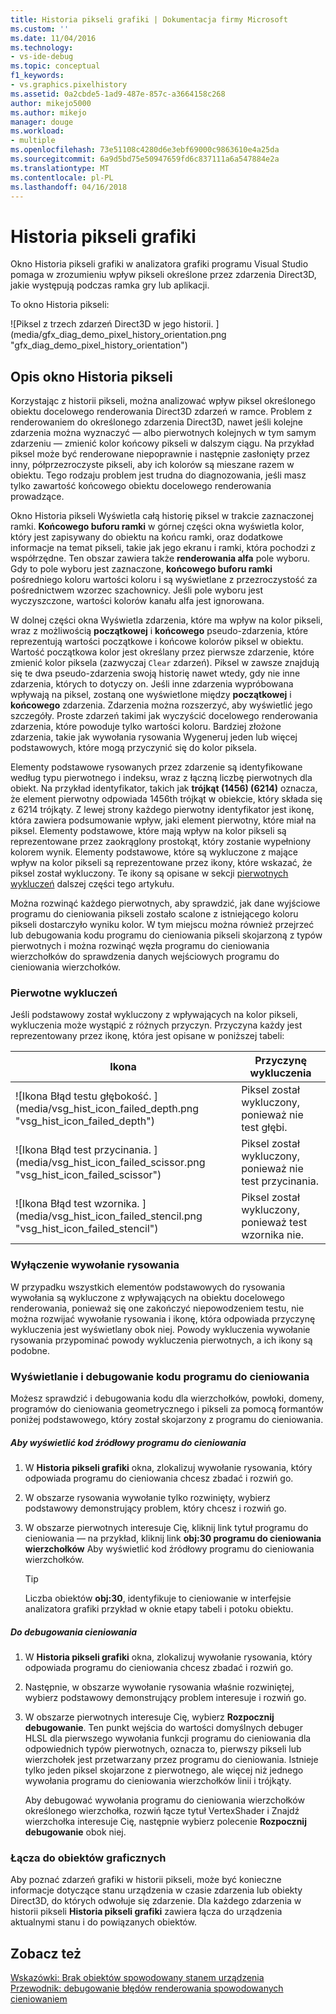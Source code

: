 ```yaml
---
title: Historia pikseli grafiki | Dokumentacja firmy Microsoft
ms.custom: ''
ms.date: 11/04/2016
ms.technology:
- vs-ide-debug
ms.topic: conceptual
f1_keywords:
- vs.graphics.pixelhistory
ms.assetid: 0a2cbde5-1ad9-487e-857c-a3664158c268
author: mikejo5000
ms.author: mikejo
manager: douge
ms.workload:
- multiple
ms.openlocfilehash: 73e51108c4280d6e3ebf69000c9863610e4a25da
ms.sourcegitcommit: 6a9d5bd75e50947659fd6c837111a6a547884e2a
ms.translationtype: MT
ms.contentlocale: pl-PL
ms.lasthandoff: 04/16/2018
---
```

# <a name="graphics-pixel-history"></a>Historia pikseli grafiki
Okno Historia pikseli grafiki w analizatora grafiki programu Visual Studio pomaga w zrozumieniu wpływ pikseli określone przez zdarzenia Direct3D, jakie występują podczas ramka gry lub aplikacji.  
  
 To okno Historia pikseli:  
  
 ![Piksel z trzech zdarzeń Direct3D w jego historii. ] (media/gfx_diag_demo_pixel_history_orientation.png "gfx_diag_demo_pixel_history_orientation")  
  
## <a name="understanding-the-pixel-history-window"></a>Opis okno Historia pikseli  
 Korzystając z historii pikseli, można analizować wpływ piksel określonego obiektu docelowego renderowania Direct3D zdarzeń w ramce. Problem z renderowaniem do określonego zdarzenia Direct3D, nawet jeśli kolejne zdarzenia można wyznaczyć — albo pierwotnych kolejnych w tym samym zdarzeniu — zmienić kolor końcowy pikseli w dalszym ciągu. Na przykład piksel może być renderowane niepoprawnie i następnie zasłonięty przez inny, półprzezroczyste pikseli, aby ich kolorów są mieszane razem w obiektu. Tego rodzaju problem jest trudna do diagnozowania, jeśli masz tylko zawartość końcowego obiektu docelowego renderowania prowadzące.  
  
 Okno Historia pikseli Wyświetla całą historię piksel w trakcie zaznaczonej ramki. **Końcowego buforu ramki** w górnej części okna wyświetla kolor, który jest zapisywany do obiektu na końcu ramki, oraz dodatkowe informacje na temat pikseli, takie jak jego ekranu i ramki, która pochodzi z współrzędne. Ten obszar zawiera także **renderowania alfa** pole wyboru. Gdy to pole wyboru jest zaznaczone, **końcowego buforu ramki** pośredniego koloru wartości koloru i są wyświetlane z przezroczystość za pośrednictwem wzorzec szachownicy. Jeśli pole wyboru jest wyczyszczone, wartości kolorów kanału alfa jest ignorowana.  
  
 W dolnej części okna Wyświetla zdarzenia, które ma wpływ na kolor pikseli, wraz z możliwością **początkowej** i **końcowego** pseudo-zdarzenia, które reprezentują wartości początkowe i końcowe kolorów piksel w obiektu. Wartość początkowa kolor jest określany przez pierwsze zdarzenie, które zmienić kolor piksela (zazwyczaj `Clear` zdarzeń). Piksel w zawsze znajdują się te dwa pseudo-zdarzenia swoją historię nawet wtedy, gdy nie inne zdarzenia, których to dotyczy on. Jeśli inne zdarzenia wypróbowana wpływają na piksel, zostaną one wyświetlone między **początkowej** i **końcowego** zdarzenia. Zdarzenia można rozszerzyć, aby wyświetlić jego szczegóły. Proste zdarzeń takimi jak wyczyścić docelowego renderowania zdarzenia, które powoduje tylko wartości koloru. Bardziej złożone zdarzenia, takie jak wywołania rysowania Wygeneruj jeden lub więcej podstawowych, które mogą przyczynić się do kolor piksela.  
  
 Elementy podstawowe rysowanych przez zdarzenie są identyfikowane według typu pierwotnego i indeksu, wraz z łączną liczbę pierwotnych dla obiekt. Na przykład identyfikator, takich jak **trójkąt (1456) (6214)** oznacza, że element pierwotny odpowiada 1456th trójkąt w obiekcie, który składa się z 6214 trójkąty. Z lewej strony każdego pierwotny identyfikator jest ikonę, która zawiera podsumowanie wpływ, jaki element pierwotny, które miał na piksel. Elementy podstawowe, które mają wpływ na kolor pikseli są reprezentowane przez zaokrąglony prostokąt, który zostanie wypełniony kolorem wynik. Elementy podstawowe, które są wykluczone z mające wpływ na kolor pikseli są reprezentowane przez ikony, które wskazać, że piksel został wykluczony. Te ikony są opisane w sekcji [pierwotnych wykluczeń](#exclusion) dalszej części tego artykułu.  
  
 Można rozwinąć każdego pierwotnych, aby sprawdzić, jak dane wyjściowe programu do cieniowania pikseli zostało scalone z istniejącego koloru pikseli dostarczyło wyniku kolor. W tym miejscu można również przejrzeć lub debugowania kodu programu do cieniowania pikseli skojarzoną z typów pierwotnych i można rozwinąć węzła programu do cieniowania wierzchołków do sprawdzenia danych wejściowych programu do cieniowania wierzchołków.  
  
###  <a name="exclusion"></a> Pierwotne wykluczeń  
 Jeśli podstawowy został wykluczony z wpływających na kolor pikseli, wykluczenia może wystąpić z różnych przyczyn. Przyczyna każdy jest reprezentowany przez ikonę, która jest opisane w poniższej tabeli:  
  
|Ikona|Przyczynę wykluczenia|  
|----------|--------------------------|  
|![Ikona Błąd testu głębokość. ] (media/vsg_hist_icon_failed_depth.png "vsg_hist_icon_failed_depth")|Piksel został wykluczony, ponieważ nie test głębi.|  
|![Ikona Błąd test przycinania. ] (media/vsg_hist_icon_failed_scissor.png "vsg_hist_icon_failed_scissor")|Piksel został wykluczony, ponieważ nie test przycinania.|  
|![Ikona Błąd test wzornika. ] (media/vsg_hist_icon_failed_stencil.png "vsg_hist_icon_failed_stencil")|Piksel został wykluczony, ponieważ test wzornika nie.|  
  
### <a name="draw-call-exclusion"></a>Wyłączenie wywołanie rysowania  
 W przypadku wszystkich elementów podstawowych do rysowania wywołania są wykluczone z wpływających na obiektu docelowego renderowania, ponieważ się one zakończyć niepowodzeniem testu, nie można rozwijać wywołanie rysowania i ikonę, która odpowiada przyczynę wykluczenia jest wyświetlany obok niej. Powody wykluczenia wywołanie rysowania przypominać powody wykluczenia pierwotnych, a ich ikony są podobne.  
  
### <a name="viewing-and-debugging-shader-code"></a>Wyświetlanie i debugowanie kodu programu do cieniowania  
 Możesz sprawdzić i debugowania kodu dla wierzchołków, powłoki, domeny, programów do cieniowania geometrycznego i pikseli za pomocą formantów poniżej podstawowego, który został skojarzony z programu do cieniowania.  
  
##### <a name="to-view-a-shaders-source-code"></a>Aby wyświetlić kod źródłowy programu do cieniowania  
  
1.  W **Historia pikseli grafiki** okna, zlokalizuj wywołanie rysowania, który odpowiada programu do cieniowania chcesz zbadać i rozwiń go.  
  
2.  W obszarze rysowania wywołanie tylko rozwinięty, wybierz podstawowy demonstrujący problem, który chcesz i rozwiń go.  
  
3.  W obszarze pierwotnych interesuje Cię, kliknij link tytuł programu do cieniowania — na przykład, kliknij link **obj:30 programu do cieniowania wierzchołków** Aby wyświetlić kod źródłowy programu do cieniowania wierzchołków.  
  
    > [!TIP]
    >  Liczba obiektów **obj:30**, identyfikuje to cieniowanie w interfejsie analizatora grafiki przykład w oknie etapy tabeli i potoku obiektu.  
  
##### <a name="to-debug-a-shader"></a>Do debugowania cieniowania  
  
1.  W **Historia pikseli grafiki** okna, zlokalizuj wywołanie rysowania, który odpowiada programu do cieniowania chcesz zbadać i rozwiń go.  
  
2.  Następnie, w obszarze wywołanie rysowania właśnie rozwiniętej, wybierz podstawowy demonstrujący problem interesuje i rozwiń go.  
  
3.  W obszarze pierwotnych interesuje Cię, wybierz **Rozpocznij debugowanie**. Ten punkt wejścia do wartości domyślnych debuger HLSL dla pierwszego wywołania funkcji programu do cieniowania dla odpowiednich typów pierwotnych, oznacza to, pierwszy pikseli lub wierzchołek jest przetwarzany przez programu do cieniowania. Istnieje tylko jeden piksel skojarzone z pierwotnego, ale więcej niż jednego wywołania programu do cieniowania wierzchołków linii i trójkąty.  
  
     Aby debugować wywołania programu do cieniowania wierzchołków określonego wierzchołka, rozwiń łącze tytuł VertexShader i Znajdź wierzchołka interesuje Cię, następnie wybierz polecenie **Rozpocznij debugowanie** obok niej.  
  
### <a name="links-to-graphics-objects"></a>Łącza do obiektów graficznych  
 Aby poznać zdarzeń grafiki w historii pikseli, może być konieczne informacje dotyczące stanu urządzenia w czasie zdarzenia lub obiekty Direct3D, do których odwołuje się zdarzenie. Dla każdego zdarzenia w historii pikseli **Historia pikseli grafiki** zawiera łącza do urządzenia aktualnymi stanu i do powiązanych obiektów.  
  
## <a name="see-also"></a>Zobacz też  
 [Wskazówki: Brak obiektów spowodowany stanem urządzenia](walkthrough-missing-objects-due-to-device-state.md)   
 [Przewodnik: debugowanie błędów renderowania spowodowanych cieniowaniem](walkthrough-debugging-rendering-errors-due-to-shading.md)